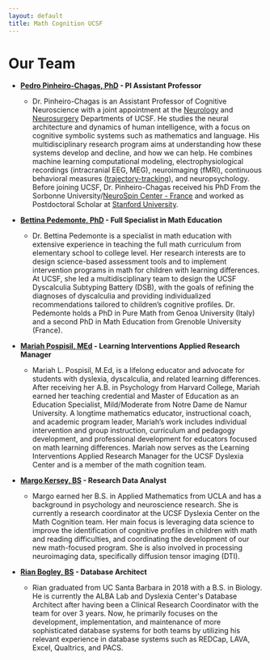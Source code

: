 ```yaml
---
layout: default
title: Math Cognition UCSF
---
```


# Our Team

* **[Pedro Pinheiro-Chagas, PhD](https://scholar.google.com/citations?user=XVsftdsAAAAJ&hl) - PI Assistant Professor**

    * Dr. Pinheiro-Chagas is an Assistant Professor of Cognitive Neuroscience with a joint appointment at the [Neurology](https://memory.ucsf.edu/) and [Neurosurgery](https://neurosurgery.ucsf.edu/) Departments of UCSF. He studies the neural architecture and dynamics of human intelligence, with a focus on cognitive symbolic systems such as mathematics and language. His multidisciplinary research program aims at understanding how these systems develop and decline, and how we can help. He combines machine learning computational modeling, electrophysiological recordings (intracranial EEG, MEG), neuroimaging (fMRI), continuous behavioral measures ([trajectory-tracking](https://trajtracker.wixsite.com/trajtracker)), and neuropsychology. Before joining UCSF, Dr. Pinheiro-Chagas received his PhD From the Sorbonne University/[NeuroSpin Center - France](https://www.unicog.org/) and worked as Postdoctoral Scholar at [Stanford University](https://med.stanford.edu/parvizi-lab/projects.html).  
    
* **[Bettina Pedemonte, PhD](https://memory.ucsf.edu/people/bettina-pedemonte) - Full Specialist in Math Education**

    * Dr. Bettina Pedemonte is a specialist in math education with extensive experience in teaching the full math curriculum from elementary school to college level. Her research interests are to design science-based assessment tools and to implement intervention programs in math for children with learning differences. At UCSF, she led a multidisciplinary team to design the UCSF Dyscalculia Subtyping Battery (DSB), with the goals of refining the diagnoses of dyscalculia and providing individualized recommendations tailored to children’s cognitive profiles. Dr. Pedemonte holds a PhD in Pure Math from Genoa University (Italy) and a second PhD in Math Education from Grenoble University (France).

* **[Mariah Pospisil, MEd](https://memory.ucsf.edu/people/mariah-pospisil) - Learning Interventions Applied Research Manager**

    * Mariah L. Pospisil, M.Ed, is a lifelong educator and advocate for students with dyslexia, dyscalculia, and related learning differences. After receiving her A.B. in Psychology from Harvard College, Mariah earned her teaching credential and Master of Education as an Education Specialist, Mild/Moderate from Notre Dame de Namur University. A longtime mathematics educator, instructional coach, and academic program leader, Mariah’s work includes individual intervention and group instruction, curriculum and pedagogy development, and professional development for educators focused on math learning differences. Mariah now serves as the Learning Interventions Applied Research Manager for the UCSF Dyslexia Center and is a member of the math cognition team.

* **[Margo Kersey, BS](https://profiles.ucsf.edu/margo.kersey) - Research Data Analyst**

    * Margo earned her B.S. in Applied Mathematics from UCLA and has a background in psychology and neuroscience research. She is currently a research coordinator at the UCSF Dyslexia Center on the Math Cognition team. Her main focus is leveraging data science to improve the identification of  cognitive profiles in children with math and reading difficulties, and coordinating the development of our new math-focused program. She is also involved in processing neuroimaging data, specifically diffusion tensor imaging (DTI).

* **[Rian Bogley, BS](https://profiles.ucsf.edu/rian.bogley) - Database Architect**

    * Rian graduated from UC Santa Barbara in 2018 with a B.S. in Biology. He is currently the ALBA Lab and Dyslexia Center's Database Architect after having been a Clinical Research Coordinator with the team for over 3 years. Now, he primarily focuses on the development, implementation, and maintenance of more sophisticated database systems for both teams by utilizing his relevant experience in database systems such as REDCap, LAVA, Excel, Qualtrics, and PACS.
